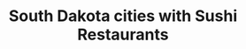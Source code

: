 ---
layout: state
title: South Dakota cities with Sushi Restaurants
permalink: /south-dakota/
stateAbbr: SD
stateName: South Dakota

---